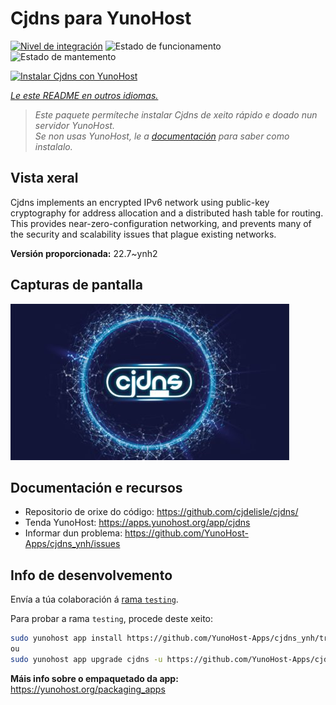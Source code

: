 <!--
NOTA: Este README foi creado automáticamente por <https://github.com/YunoHost/apps/tree/master/tools/readme_generator>
NON debe editarse manualmente.
-->

# Cjdns para YunoHost

[![Nivel de integración](https://dash.yunohost.org/integration/cjdns.svg)](https://dash.yunohost.org/appci/app/cjdns) ![Estado de funcionamento](https://ci-apps.yunohost.org/ci/badges/cjdns.status.svg) ![Estado de mantemento](https://ci-apps.yunohost.org/ci/badges/cjdns.maintain.svg)

[![Instalar Cjdns con YunoHost](https://install-app.yunohost.org/install-with-yunohost.svg)](https://install-app.yunohost.org/?app=cjdns)

*[Le este README en outros idiomas.](./ALL_README.md)*

> *Este paquete permíteche instalar Cjdns de xeito rápido e doado nun servidor YunoHost.*  
> *Se non usas YunoHost, le a [documentación](https://yunohost.org/install) para saber como instalalo.*

## Vista xeral

Cjdns implements an encrypted IPv6 network using public-key cryptography for address allocation and a distributed hash table for routing. This provides near-zero-configuration networking, and prevents many of the security and scalability issues that plague existing networks.


**Versión proporcionada:** 22.7~ynh2

## Capturas de pantalla

![Captura de pantalla de Cjdns](./doc/screenshots/screenshot.png)

## Documentación e recursos

- Repositorio de orixe do código: <https://github.com/cjdelisle/cjdns/>
- Tenda YunoHost: <https://apps.yunohost.org/app/cjdns>
- Informar dun problema: <https://github.com/YunoHost-Apps/cjdns_ynh/issues>

## Info de desenvolvemento

Envía a túa colaboración á [rama `testing`](https://github.com/YunoHost-Apps/cjdns_ynh/tree/testing).

Para probar a rama `testing`, procede deste xeito:

```bash
sudo yunohost app install https://github.com/YunoHost-Apps/cjdns_ynh/tree/testing --debug
ou
sudo yunohost app upgrade cjdns -u https://github.com/YunoHost-Apps/cjdns_ynh/tree/testing --debug
```

**Máis info sobre o empaquetado da app:** <https://yunohost.org/packaging_apps>
